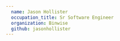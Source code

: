 ```yaml
---
  name: Jason Hollister
  occupation_title: Sr Software Engineer
  organization: Binwise
  github: jasonhollister
---
```

